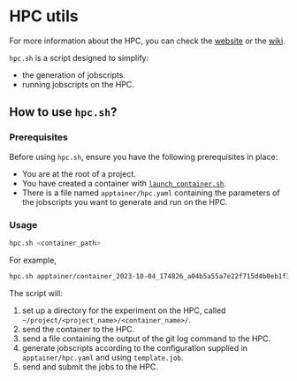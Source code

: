 # HPC utils

For more information about the HPC, you can check the [website](https://www.imperial.ac.uk/computational-methods/hpc/) or the [wiki](https://wiki.imperial.ac.uk/display/HPC/High+Performance+Computing).

`hpc.sh` is a script designed to simplify:
- the generation of jobscripts.
- running jobscripts on the HPC.

## How to use `hpc.sh`?

### Prerequisites

Before using `hpc.sh`, ensure you have the following prerequisites in place:
- You are at the root of a project.
- You have created a container with [`launch_container.sh`](https://gitlab.doc.ic.ac.uk/AIRL/airl_tools/singularity_scripts).
- There is a file named `apptainer/hpc.yaml` containing the parameters of the jobscripts you want to generate and run on the HPC.

### Usage

```bash
hpc.sh <container_path>
```

For example,
```bash
hpc.sh apptainer/container_2023-10-04_174826_a04b5a55a7e22f715d4b0eb1f35447cd20f86dd3.sif
```

The script will:
1. set up a directory for the experiment on the HPC, called `~/project/<project_name>/<container_name>/`.
2. send the container to the HPC.
3. send a file containing the output of the git log command to the HPC.
4. generate jobscripts according to the configuration supplied in `apptainer/hpc.yaml` and using `template.job`.
5. send and submit the jobs to the HPC.
